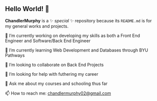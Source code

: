 ## Hello World! 👋

**ChandlerMurphy** is a ✨ _special_ ✨ repository because its `README.md` is for my general works and projects.

🔭 I’m currently working on developing my skills as both a Front End Engineer and Software/Back End Engineer

🌱 I’m currently learning Web Development and Databases through BYU Pathways

👯 I’m looking to collaborate on Back End Projects

🤔 I’m looking for help with futhering my career

💬 Ask me about my courses and schooling thus far

📫 How to reach me: chandlermurphy02@gmail.com
